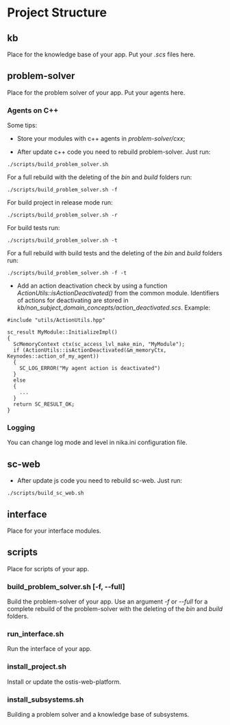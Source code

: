 # Project Structure

## kb
Place for the knowledge base of your app. Put your *.scs* files here.

## problem-solver
Place for the problem solver of your app. Put your agents here.

### Agents on C++
Some tips:

- Store your modules with c++ agents in *problem-solver/cxx*;

- After update c++ code you need to rebuild problem-solver. Just run:
```
./scripts/build_problem_solver.sh
```
For a full rebuild with the deleting of the *bin* and *build* folders run:
```
./scripts/build_problem_solver.sh -f
```
For build project in release mode run:
```
./scripts/build_problem_solver.sh -r
```
For build tests run:
```
./scripts/build_problem_solver.sh -t
```
For a full rebuild with build tests and the deleting of the *bin* and *build* folders run:
```
./scripts/build_problem_solver.sh -f -t
```

- Add an action deactivation check by using a function *ActionUtils::isActionDeactivated()* from the common module. Identifiers of actions for deactivating are stored in *kb/non_subject_domain_concepts/action_deactivated.scs*. Example:
```
#include "utils/ActionUtils.hpp"

sc_result MyModule::InitializeImpl()
{
  ScMemoryContext ctx(sc_access_lvl_make_min, "MyModule");
  if (ActionUtils::isActionDeactivated(&m_memoryCtx, Keynodes::action_of_my_agent))
  {
    SC_LOG_ERROR("My agent action is deactivated")
  }
  else
  {
    ...
  }
  return SC_RESULT_OK;
}
```

### Logging
You can change log mode and level in nika.ini configuration file.

## sc-web
- After update js code you need to rebuild sc-web. Just run:
```
./scripts/build_sc_web.sh
```

## interface
Place for your interface modules.

## scripts
Place for scripts of your app.

### build_problem_solver.sh [-f, --full]
Build the problem-solver of your app. Use an argument *-f* or *--full* for a complete rebuild of the problem-solver with the deleting of the *bin* and *build* folders.

### run_interface.sh
Run the interface of your app.

### install_project.sh
Install or update the ostis-web-platform.

### install_subsystems.sh
Building a problem solver and a knowledge base of subsystems.
